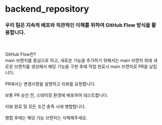 # backend_repository

### 우리 팀은 지속적 배포와 직관적인 이해를 위하여 GitHub Flow 방식을 활용합니다.
</br>
</br>
GitHub Flow란?  </br> main 브랜치를 중심으로 하고, 새로운 기능을 추가하기 위해서는 main 브랜치 외에 새로운 브랜치를 생성해서 해당 기능을 구현 후에 작업 완료시 main 브랜치로 PR을 날립니다. </br>
</br>PR에서는 변경사항을 설명하고 리뷰를 요청합니다. </br>
</br>보통 PR 승인 전, 스테이징 환경에 배포하여 테스트합니다.</br>
</br>리뷰 완료 및 모든 조건 충족 시에 병합합니다. </br>
</br>병합 후에는 해당 기능 브랜치는 삭제해주세요.</br>
